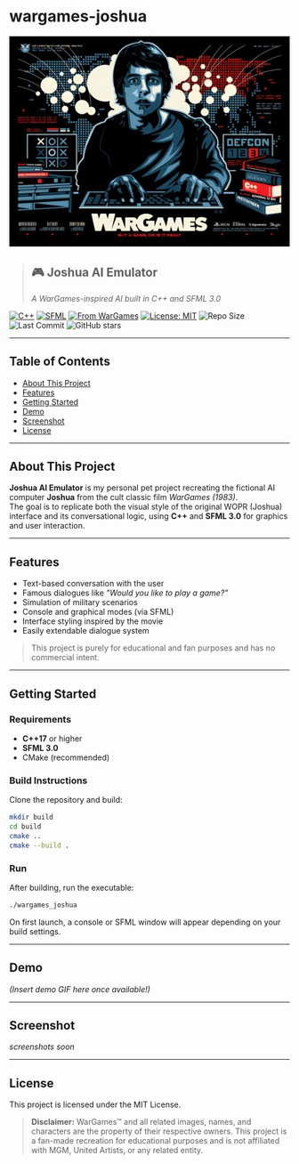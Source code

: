 
# wargames-joshua

![WarGames](./wargames.jpg)

> ## 🎮 Joshua AI Emulator
> *A WarGames-inspired AI built in C++ and SFML 3.0*

[![C++](https://img.shields.io/badge/C%2B%2B-17-blue.svg)](https://en.cppreference.com/w/)
[![SFML](https://img.shields.io/badge/SFML-3.0-green.svg)](https://www.sfml-dev.org/)
[![From WarGames](https://img.shields.io/badge/From-WarGames-yellow.svg?logo=IMDb&logoColor=white)](https://www.imdb.com/title/tt0086567/)
[![License: MIT](https://img.shields.io/badge/License-MIT-yellow.svg)](https://opensource.org/licenses/MIT)
![Repo Size](https://img.shields.io/github/repo-size/prototype9111/wargames-joshua)
![Last Commit](https://img.shields.io/github/last-commit/prototype9111/wargames-joshua)
![GitHub stars](https://img.shields.io/github/stars/prototype9111/wargames-joshua?style=social)

---

## Table of Contents

- [About This Project](#about-this-project)
- [Features](#features)
- [Getting Started](#getting-started)
- [Demo](#demo)
- [Screenshot](#screenshot)
- [License](#license)

---

## About This Project

**Joshua AI Emulator** is my personal pet project recreating the fictional AI computer **Joshua** from the cult classic film *WarGames (1983)*.  
The goal is to replicate both the visual style of the original WOPR (Joshua) interface and its conversational logic, using **C++** and **SFML 3.0** for graphics and user interaction.

---

## Features

- Text-based conversation with the user
- Famous dialogues like *"Would you like to play a game?"*
- Simulation of military scenarios
- Console and graphical modes (via SFML)
- Interface styling inspired by the movie
- Easily extendable dialogue system

> This project is purely for educational and fan purposes and has no commercial intent.

---

## Getting Started

### Requirements

- **C++17** or higher
- **SFML 3.0**
- CMake (recommended)

### Build Instructions

Clone the repository and build:

```bash
mkdir build
cd build
cmake ..
cmake --build .
````

### Run

After building, run the executable:

```bash
./wargames_joshua
```

On first launch, a console or SFML window will appear depending on your build settings.

---

## Demo

*(Insert demo GIF here once available!)*

---

## Screenshot

*screenshots soon*

---

## License

This project is licensed under the MIT License.

> **Disclaimer:** WarGames™ and all related images, names, and characters are the property of their respective owners. This project is a fan-made recreation for educational purposes and is not affiliated with MGM, United Artists, or any related entity.

